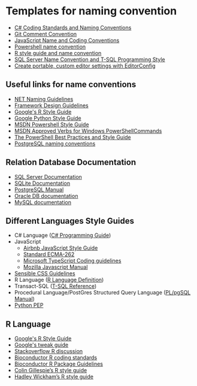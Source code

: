 # Templates for naming convention
 - [C# Coding Standards and Naming Conventions](C%23%20Coding%20Standards%20and%20Naming%20Conventions.md)
 - [Git Comment Convention](Git%20Comment%20Convention.md)
 - [JavaScript Name and Coding Conventions](JavaScript%20Name%20and%20Coding%20Conventions.md)
 - [Powershell name convention](Powershell.md)
 - [R style guide and name convention](R%20style%20uide%20and%20name%20convention.md)
 - [SQL Server Name Convention and T-SQL Programming Style](SQL%20Server%20Name%20Convention%20and%20T-SQL%20Programming%20Style.md)
 - [Create portable, custom editor settings with EditorConfig](https://docs.microsoft.com/en-us/visualstudio/ide/create-portable-custom-editor-options)
 
## Useful links for name conventions
 - [NET Naming Guidelines][1]
 - [Framework Design Guidelines][2]
 - [Google's R Style Guide][3]
 - [Google Python Style Guide][4]
 - [MSDN Powershell Style Guide][5]
 - [MSDN Approved Verbs for Windows PowerShellCommands][6]
 - [The PowerShell Best Practices and Style Guide](https://github.com/PoshCode/PowerShellPracticeAndStyle)
 - [PostgreSQL naming conventions](https://stackoverflow.com/q/2878248/2298061)

## Relation Database Documentation
 - [SQL Server Documentation][7]
 - [SQLite Documentation][8]
 - [PostgreSQL Manual][9]
 - [Oracle DB documentation][10]
 - [MySQL documentation][11]

## Different Languages Style Guides
 - C# Language ([C# Programming Guide])
 - JavaScript
    - [Airbnb JavaScript Style Guide](https://github.com/airbnb/javascript)
    - [Standard ECMA-262](http://www.ecma-international.org/publications/standards/Ecma-262.htm)
    - [Microsoft TypeScript Coding guidelines](https://github.com/Microsoft/TypeScript/wiki/Coding-guidelines)
    - [Mozilla Javascript Manual](https://developer.mozilla.org/en-US/docs/Web/JavaScript)
 - [Sensible CSS Guidelines](https://github.com/chris-pearce/css-guidelines)
 - R Language ([R Language Definition])
 - Transact-SQL ([T-SQL Reference])
 - Procedural Language/PostGres Structured Query Language ([PL/pgSQL Manual])
 - [Python PEP](https://www.python.org/dev/peps/pep-0008/)

## R Language
 - [Google's R Style Guide][3]
 - [Google's tweak guide]
 - [Stackoverflow R discussion](http://stackoverflow.com/questions/10013545/are-there-any-official-naming-conventions-for-r)
 - [Bioconductor R coding standards](http://bioconductor.org/developers/how-to/coding-style/)
 - [Bioconductor R Package Guidelines](http://bioconductor.org/developers/package-guidelines/)
 - [Colin Gillespie’s R style guide](http://csgillespie.wordpress.com/2010/11/23/r-style-guide/)
 - [Hadley Wickham’s R style guide](http://stat405.had.co.nz/r-style.html)

[1]:https://docs.microsoft.com/en-us/dotnet/standard/design-guidelines/naming-guidelines
[2]:https://docs.microsoft.com/en-us/dotnet/standard/design-guidelines
[3]:http://google-styleguide.googlecode.com/svn/trunk/Rguide.xml
[4]:https://google-styleguide.googlecode.com/svn/trunk/pyguide.html
[5]:http://msdn.microsoft.com/en-us/library/dd878270%28v=vs.85%29.aspx
[6]:http://msdn.microsoft.com/en-us/library/ms714428%28v=vs.85%29.aspx

[7]:https://docs.microsoft.com/sql/sql-server/sql-server-technical-documentation
[8]:https://www.sqlite.org/docs.html
[9]:http://www.postgresql.org/docs/current/static/
[10]:https://docs.oracle.com/en/database/database.html
[11]:http://docs.oracle.com/cd/E17952_01/index.html

[C# Programming Guide]:http://msdn.microsoft.com/ru-ru/library/67ef8sbd.aspx
[R Language Definition]:http://cran.r-project.org/doc/manuals/R-lang.html
[T-SQL Reference]:https://docs.microsoft.com/en-us/sql/t-sql/language-reference
[PL/pgSQL Manual]:https://www.postgresql.org/docs/manuals/

[Google's tweak guide]:http://r-pkgs.had.co.nz/style.html
